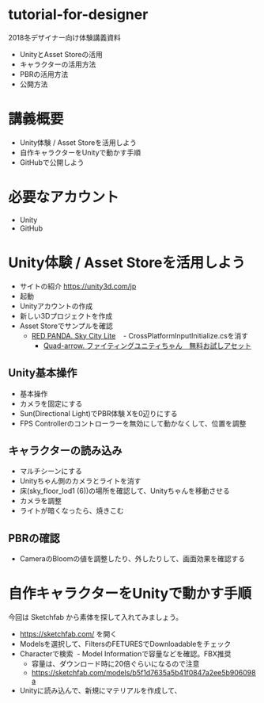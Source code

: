 # tutorial-for-designer
2018冬デザイナー向け体験講義資料

- UnityとAsset Storeの活用
- キャラクターの活用方法
- PBRの活用方法
- 公開方法

# 講義概要
- Unity体験 / Asset Storeを活用しよう
- 自作キャラクターをUnityで動かす手順
- GitHubで公開しよう

# 必要なアカウント
- Unity
- GitHub

# Unity体験 / Asset Storeを活用しよう
- サイトの紹介 https://unity3d.com/jp
- 起動
- Unityアカウントの作成
- 新しい3Dプロジェクトを作成
- Asset Storeでサンプルを確認
  - [RED PANDA. Sky City Lite](http://u3d.as/vPD)
    - CrossPlatformInputInitialize.csを消す
    - [Quad-arrow. ファイティングユニティちゃん　無料お試しアセット](http://u3d.as/cyd)

## Unity基本操作
- 基本操作
- カメラを固定にする
- Sun(Directional Light)でPBR体験 Xを0辺りにする
- FPS Controllerのコントローラーを無効にして動かなくして、位置を調整

## キャラクターの読み込み
- マルチシーンにする
- Unityちゃん側のカメラとライトを消す
- 床(sky_floor_lod1 (6))の場所を確認して、Unityちゃんを移動させる
- カメラを調整
- ライトが暗くなったら、焼きこむ

## PBRの確認
- CameraのBloomの値を調整したり、外したりして、画面効果を確認する

# 自作キャラクターをUnityで動かす手順
今回は Sketchfab から素体を探して入れてみましょう。

- https://sketchfab.com/ を開く
- Modelsを選択して、FiltersのFETURESでDownloadableをチェック
- Characterで検索
  - Model Informationで容量などを確認。FBX推奨
  - 容量は、ダウンロード時に20倍ぐらいになるので注意
  - https://sketchfab.com/models/b5f1d7635a5b41f0847a2ee5b906098a
- Unityに読み込んで、新規にマテリアルを作成して、

